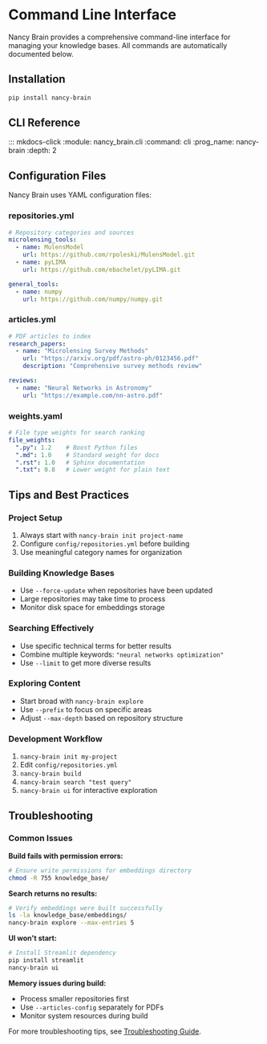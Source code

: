 # Command Line Interface

Nancy Brain provides a comprehensive command-line interface for managing your knowledge bases. All commands are automatically documented below.

## Installation

```bash
pip install nancy-brain
```

## CLI Reference

::: mkdocs-click
    :module: nancy_brain.cli
    :command: cli
    :prog_name: nancy-brain
    :depth: 2

## Configuration Files

Nancy Brain uses YAML configuration files:

### repositories.yml
```yaml
# Repository categories and sources
microlensing_tools:
  - name: MulensModel
    url: https://github.com/rpoleski/MulensModel.git
  - name: pyLIMA
    url: https://github.com/ebachelet/pyLIMA.git

general_tools:
  - name: numpy
    url: https://github.com/numpy/numpy.git
```

### articles.yml
```yaml
# PDF articles to index
research_papers:
  - name: "Microlensing Survey Methods"
    url: "https://arxiv.org/pdf/astro-ph/0123456.pdf"
    description: "Comprehensive survey methods review"

reviews:
  - name: "Neural Networks in Astronomy"
    url: "https://example.com/nn-astro.pdf"
```

### weights.yaml
```yaml
# File type weights for search ranking
file_weights:
  ".py": 1.2    # Boost Python files
  ".md": 1.0    # Standard weight for docs
  ".rst": 1.0   # Sphinx documentation
  ".txt": 0.8   # Lower weight for plain text
```

## Tips and Best Practices

### Project Setup
1. Always start with `nancy-brain init project-name`
2. Configure `config/repositories.yml` before building
3. Use meaningful category names for organization

### Building Knowledge Bases
- Use `--force-update` when repositories have been updated
- Large repositories may take time to process
- Monitor disk space for embeddings storage

### Searching Effectively
- Use specific technical terms for better results
- Combine multiple keywords: `"neural networks optimization"`
- Use `--limit` to get more diverse results

### Exploring Content
- Start broad with `nancy-brain explore`
- Use `--prefix` to focus on specific areas
- Adjust `--max-depth` based on repository structure

### Development Workflow
1. `nancy-brain init my-project`
2. Edit `config/repositories.yml`
3. `nancy-brain build`
4. `nancy-brain search "test query"`
5. `nancy-brain ui` for interactive exploration

## Troubleshooting

### Common Issues

**Build fails with permission errors:**
```bash
# Ensure write permissions for embeddings directory
chmod -R 755 knowledge_base/
```

**Search returns no results:**
```bash
# Verify embeddings were built successfully
ls -la knowledge_base/embeddings/
nancy-brain explore --max-entries 5
```

**UI won't start:**
```bash
# Install Streamlit dependency
pip install streamlit
nancy-brain ui
```

**Memory issues during build:**
- Process smaller repositories first
- Use `--articles-config` separately for PDFs
- Monitor system resources during build

For more troubleshooting tips, see [Troubleshooting Guide](../development/troubleshooting.md).
